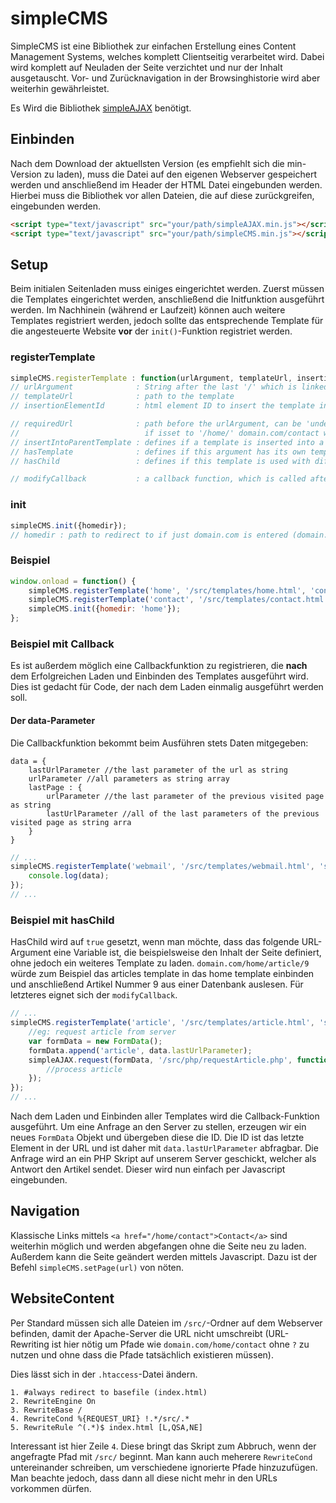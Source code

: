 # simpleCMS

SimpleCMS ist eine Bibliothek zur einfachen Erstellung eines Content Management Systems, welches komplett Clientseitig verarbeitet wird. Dabei wird komplett auf Neuladen der Seite verzichtet und nur der Inhalt ausgetauscht. Vor- und Zurücknavigation in der Browsinghistorie wird aber weiterhin gewährleistet.

Es Wird die Bibliothek [simpleAJAX](https://github.com/TimGoll/simpleAJAX) benötigt.

## Einbinden
Nach dem Download der aktuellsten Version (es empfiehlt sich die min-Version zu laden), muss die Datei auf den eigenen Webserver gespeichert werden und anschließend im Header der HTML Datei eingebunden werden. Hierbei muss die Bibliothek vor allen Dateien, die auf diese zurückgreifen, eingebunden werden.

```html
<script type="text/javascript" src="your/path/simpleAJAX.min.js"></script>
<script type="text/javascript" src="your/path/simpleCMS.min.js"></script>
```

## Setup
Beim initialen Seitenladen muss einiges eingerichtet werden. Zuerst müssen die Templates eingerichtet werden, anschließend die Initfunktion ausgeführt werden. Im Nachhinein (während er Laufzeit) können auch weitere Templates registriert werden, jedoch sollte das entsprechende Template für die angesteuerte Website **vor** der `init()`-Funktion registriet werden.

### registerTemplate
```javascript
simpleCMS.registerTemplate : function(urlArgument, templateUrl, insertionElementId, {requiredUrl, insertIntoParentTemplate, hasTemplate, hasChild}, modifyCallback);
// urlArgument              : String after the last '/' which is linked to this template
// templateUrl              : path to the template
// insertionElementId       : html element ID to insert the template into

// requiredUrl              : path before the urlArgument, can be 'undefined'
//                            if isset to '/home/' domain.com/contact will redirect to 'error404', because domain.com/home/contact is needed
// insertIntoParentTemplate : defines if a template is inserted into a parent one or is a mastertemplates, default is false
// hasTemplate              : defines if this argument has its own template or if it uses the parent one, default is true
// hasChild                 : defines if this template is used with different data inside (like articles loaded by IDs), default is false

// modifyCallback           : a callback function, which is called after the loading of the template is finished, can be 'undefined'
```

### init
```javascript
simpleCMS.init({homedir});
// homedir : path to redirect to if just domain.com is entered (domain.com --> domain.com/home)
```

### Beispiel

```javascript
window.onload = function() {
    simpleCMS.registerTemplate('home', '/src/templates/home.html', 'content');
    simpleCMS.registerTemplate('contact', '/src/templates/contact.html', 'subcontent', {requiredUrl: '/home/', insertIntoParentTemplate: true});
    simpleCMS.init({homedir: 'home'});
};
```

### Beispiel mit Callback
Es ist außerdem möglich eine Callbackfunktion zu registrieren, die **nach** dem Erfolgreichen Laden und Einbinden des Templates ausgeführt wird. Dies ist gedacht für Code, der nach dem Laden einmalig ausgeführt werden soll.

#### Der data-Parameter
Die Callbackfunktion bekommt beim Ausführen stets Daten mitgegeben:
```
data = {
    lastUrlParameter //the last parameter of the url as string
    urlParameter //all parameters as string array
    lastPage : {
        urlParameter //the last parameter of the previous visited page as string
        lastUrlParameter //all of the last parameters of the previous visited page as string arra
    }
}
```

```javascript
// ...
simpleCMS.registerTemplate('webmail', '/src/templates/webmail.html', 'subcontent', {requiredUrl: '/home/contact/', insertIntoParentTemplate: true}, function(data) {
    console.log(data);
});
// ...
```

### Beispiel mit hasChild
HasChild wird auf `true` gesetzt, wenn man möchte, dass das folgende URL-Argument eine Variable ist, die beispielsweise den Inhalt der Seite definiert, ohne jedoch ein weiteres Template zu laden. `domain.com/home/article/9` würde zum Beispiel das articles template in das home template einbinden und anschließend Artikel Nummer 9 aus einer Datenbank auslesen. Für letzteres eignet sich der `modifyCallback`.

```javascript
// ...
simpleCMS.registerTemplate('article', '/src/templates/article.html', 'subcontent', {requiredUrl: '/home/', insertIntoParentTemplate: true, hasChild: true}, function(data) {
    //eg: request article from server
    var formData = new FormData();
    formData.append('article', data.lastUrlParameter);
    simpleAJAX.request(formData, '/src/php/requestArticle.php', function(data) {
        //process article
    });
});
// ...
```
Nach dem Laden und Einbinden aller Templates wird die Callback-Funktion ausgeführt. Um eine Anfrage an den Server zu stellen, erzeugen wir ein neues `FormData` Objekt und übergeben diese die ID. Die ID ist das letzte Element in der URL und ist daher mit `data.lastUrlParameter` abfragbar. Die Anfrage wird an ein PHP Skript auf unserem Server geschickt, welcher als Antwort den Artikel sendet. Dieser wird nun einfach per Javascript eingebunden.

## Navigation
Klassische Links mittels `<a href="/home/contact">Contact</a>` sind weiterhin möglich und werden abgefangen ohne die Seite neu zu laden. Außerdem kann die Seite geändert werden mittels Javascript. Dazu ist der Befehl `simpleCMS.setPage(url)` von nöten.

## WebsiteContent
Per Standard müssen sich alle Dateien im `/src/`-Ordner auf dem Webserver befinden, damit der Apache-Server die URL nicht umschreibt (URL-Rewriting ist hier nötig um Pfade wie `domain.com/home/contact` ohne `?` zu nutzen und ohne dass die Pfade tatsächlich existieren müssen).

Dies lässt sich in der `.htaccess`-Datei ändern.
```htaccess
1. #always redirect to basefile (index.html)
2. RewriteEngine On
3. RewriteBase /
4. RewriteCond %{REQUEST_URI} !.*/src/.*
5. RewriteRule ^(.*)$ index.html [L,QSA,NE]
```
Interessant ist hier Zeile `4`. Diese bringt das Skript zum Abbruch, wenn der angefragte Pfad mit `/src/` beginnt. Man kann auch meherere `RewriteCond` untereinander schreiben, um verschiedene ignorierte Pfade hinzuzufügen. Man beachte jedoch, dass dann all diese nicht mehr in den URLs vorkommen dürfen.
